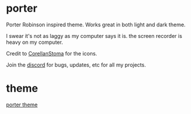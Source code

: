 # porter

Porter Robinson inspired theme. Works great in both light and dark theme. 

I swear it's not as laggy as my computer says it is. the screen recorder is heavy on my computer.


Credit to [CorellanStoma](https://github.com/CreArts-Community/) for the icons.

Join the [discord](https://discord.gg/hGNtQ8rMQb) for bugs, updates, etc for all my projects.
# theme
[porter theme](https://user-images.githubusercontent.com/73869003/157494806-e6d509f8-aa79-417a-9213-8f5d564732cc.mp4)

